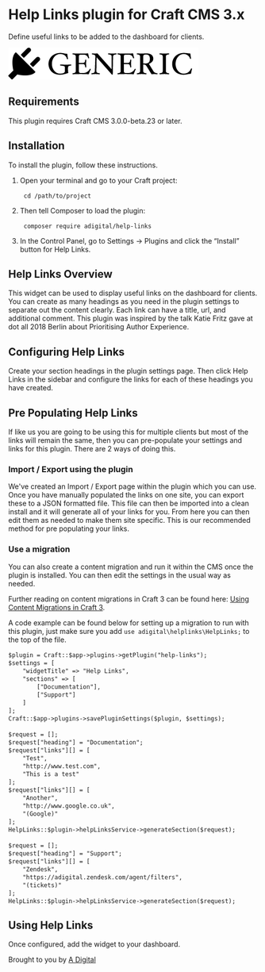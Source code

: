 # Help Links plugin for Craft CMS 3.x

Define useful links to be added to the dashboard for clients.

![Screenshot](resources/img/plugin-logo.png)

## Requirements

This plugin requires Craft CMS 3.0.0-beta.23 or later.

## Installation

To install the plugin, follow these instructions.

1. Open your terminal and go to your Craft project:

        cd /path/to/project

2. Then tell Composer to load the plugin:

        composer require adigital/help-links

3. In the Control Panel, go to Settings → Plugins and click the “Install” button for Help Links.

## Help Links Overview

This widget can be used to display useful links on the dashboard for clients. You can create as many headings as you need in the plugin settings to separate out the content clearly. Each link can have a title, url, and additional comment. This plugin was inspired by the talk Katie Fritz gave at dot all 2018 Berlin about Prioritising Author Experience.

## Configuring Help Links

Create your section headings in the plugin settings page. Then click Help Links in the sidebar and configure the links for each of these headings you have created.

## Pre Populating Help Links

If like us you are going to be using this for multiple clients but most of the links will remain the same, then you can pre-populate your settings and links for this plugin. There are 2 ways of doing this.

### Import / Export using the plugin

We've created an Import / Export page within the plugin which you can use. Once you have manually populated the links on one site, you can export these to a JSON formatted file. This file can then be imported into a clean install and it will generate all of your links for you. From here you can then edit them as needed to make them site specific. This is our recommended method for pre populating your links.

### Use a migration

You can also create a content migration and run it within the CMS once the plugin is installed. You can then edit the settings in the usual way as needed.

Further reading on content migrations in Craft 3 can be found here: [Using Content Migrations in Craft 3](https://adigital.agency/blog/using-content-migrations-in-craft-3).

A code example can be found below for setting up a migration to run with this plugin, just make sure you add `use adigital\helplinks\HelpLinks;` to the top of the file.

```
$plugin = Craft::$app->plugins->getPlugin("help-links");
$settings = [
	"widgetTitle" => "Help Links",
	"sections" => [
		["Documentation"],
		["Support"]
	]
];
Craft::$app->plugins->savePluginSettings($plugin, $settings);

$request = [];
$request["heading"] = "Documentation";
$request["links"][] = [
	"Test",
	"http://www.test.com",
	"This is a test"
];
$request["links"][] = [
	"Another",
	"http://www.google.co.uk",
	"(Google)"
];
HelpLinks::$plugin->helpLinksService->generateSection($request);

$request = [];
$request["heading"] = "Support";
$request["links"][] = [
	"Zendesk",
	"https://adigital.zendesk.com/agent/filters",
	"(tickets)"
];
HelpLinks::$plugin->helpLinksService->generateSection($request);
```

## Using Help Links

Once configured, add the widget to your dashboard.

Brought to you by [A Digital](https://adigital.agency)
